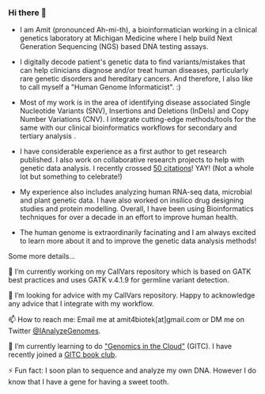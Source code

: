 ### Hi there 👋

 - I am Amit (pronounced Ah-mi-th), a bioinformatician working in a clinical genetics laboratory at Michigan Medicine where I help build Next Generation Sequencing (NGS) based DNA testing assays. 
 
 - I digitally decode patient's genetic data to find variants/mistakes that can help clinicians diagnose and/or treat human diseases, particularly rare genetic disorders and hereditary cancers. And therefore, I also like to call myself a "Human Genome Informaticist". :) 
 
 - Most of my work is in the area of identifying disease associated Single Nucleotide Variants (SNV), Insertions and Deletions (InDels) and Copy Number Variations (CNV). I integrate cutting-edge methods/tools for the same with our clinical bioinformatics workflows for secondary and tertiary analysis . 
 
 - I have considerable experience as a first author to get research published. I also work on collaborative research projects to help with genetic data analysis. I recently crossed [50 citations](https://scholar.google.com/citations?user=3gs-sk8AAAAJ&hl=en)! YAY! (Not a whole lot but something to celebrate!)
 
 - My experience also includes analyzing human RNA-seq data, microbial and plant genetic data. I have also worked on insilico drug designing studies and protein modelling. Overall, I have been using Bioinformatics techniques for over a decade in an effort to improve human health. 
 
 - The human genome is extraordinarily facinating and I am always excited to learn more about it and to improve the genetic data analysis methods!

Some more details...

🔭 I’m currently working on my CallVars repository which is based on GATK best practices and uses GATK v.4.1.9 for germline variant detection.

🤔 I’m looking for advice with my CallVars repository. Happy to acknowledge any advice that I integrate with my workflow. 

📫 How to reach me: Email me at amit4biotek[at]gmail.com or DM me on Twitter [@IAnalyzeGenomes](https://twitter.com/IAnalyzeGenomes).

🌱 I’m currently learning to do ["Genomics in the Cloud"](https://www.amazon.com/Genomics-Cloud-GATK-Spark-Docker/dp/1491975199/ref=sr_1_1?crid=LXSZSO8B3D7J&dchild=1&keywords=genomics+in+the+cloud&qid=1609662594&s=books&sprefix=genomics+in+%2Caps%2C183&sr=1-1) (GITC). I have recently joined a [GITC book club](https://www.youtube.com/channel/UCtdwGKTSsRQZgAO6D79lSPA). 

⚡ Fun fact: I soon plan to sequence and analyze my own DNA. However I do know that I have a gene for having a sweet tooth.
